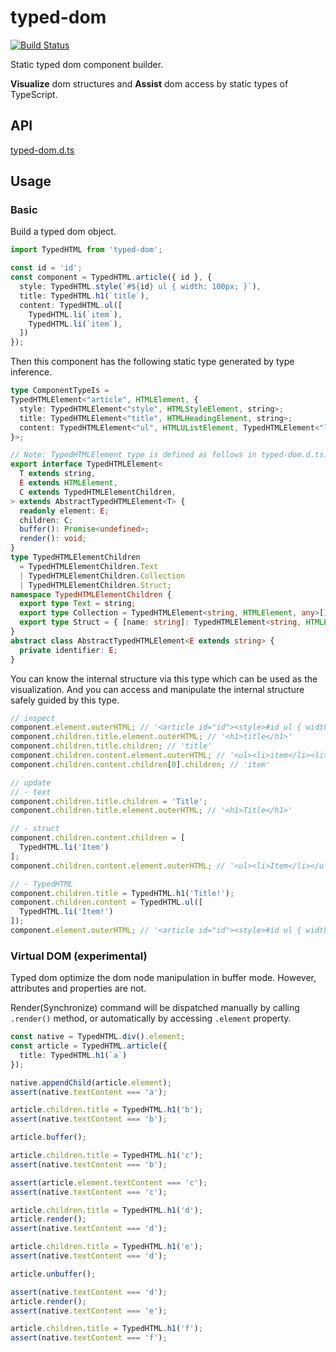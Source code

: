 # typed-dom

[![Build Status](https://travis-ci.org/falsandtru/typed-dom.svg?branch=master)](https://travis-ci.org/falsandtru/typed-dom)

Static typed dom component builder.

**Visualize** dom structures and **Assist** dom access by static types of TypeScript.

## API

[typed-dom.d.ts](typed-dom.d.ts)

## Usage

### Basic

Build a typed dom object.

```ts
import TypedHTML from 'typed-dom';

const id = 'id';
const component = TypedHTML.article({ id }, {
  style: TypedHTML.style(`#${id} ul { width: 100px; }`),
  title: TypedHTML.h1(`title`),
  content: TypedHTML.ul([
    TypedHTML.li(`item`),
    TypedHTML.li(`item`),
  ])
});
```

Then this component has the following static type generated by type inference.

```ts
type ComponentTypeIs =
TypedHTMLElement<"article", HTMLElement, {
  style: TypedHTMLElement<"style", HTMLStyleElement, string>;
  title: TypedHTMLElement<"title", HTMLHeadingElement, string>;
  content: TypedHTMLElement<"ul", HTMLUListElement, TypedHTMLElement<"li", HTMLLIElement, string>[]>;
}>;

// Note: TypedHTMLElement type is defined as follows in typed-dom.d.ts.
export interface TypedHTMLElement<
  T extends string,
  E extends HTMLElement,
  C extends TypedHTMLElementChildren,
> extends AbstractTypedHTMLElement<T> {
  readonly element: E;
  children: C;
  buffer(): Promise<undefined>;
  render(): void;
}
type TypedHTMLElementChildren
  = TypedHTMLElementChildren.Text
  | TypedHTMLElementChildren.Collection
  | TypedHTMLElementChildren.Struct;
namespace TypedHTMLElementChildren {
  export type Text = string;
  export type Collection = TypedHTMLElement<string, HTMLElement, any>[];
  export type Struct = { [name: string]: TypedHTMLElement<string, HTMLElement, any>; };
}
abstract class AbstractTypedHTMLElement<E extends string> {
  private identifier: E;
}
```

You can know the internal structure via this type which can be used as the visualization.
And you can access and manipulate the internal structure safely guided by this type.

```ts
// inspect
component.element.outerHTML; // '<article id="id"><style>#id ul { width: 100px; }</style><h1>title</h1><ul><li>item</li><li>item</li></ul></article>'
component.children.title.element.outerHTML; // '<h1>title</h1>'
component.children.title.children; // 'title'
component.children.content.element.outerHTML; // '<ul><li>item</li><li>item</li></ul>'
component.children.content.children[0].children; // 'item'

// update
// - text
component.children.title.children = 'Title';
component.children.title.element.outerHTML; // '<h1>Title</h1>'

// - struct
component.children.content.children = [
  TypedHTML.li('Item')
];
component.children.content.element.outerHTML; // '<ul><li>Item</li></ul>'

// - TypedHTML
component.children.title = TypedHTML.h1('Title!');
component.children.content = TypedHTML.ul([
  TypedHTML.li('Item!')
]);
component.element.outerHTML; // '<article id="id"><style>#id ul { width: 100px; }</style><h1>Title!</h1><ul><li>Item!</li></ul></article>'
```

### Virtual DOM (experimental)

Typed dom optimize the dom node manipulation in buffer mode.
However, attributes and properties are not.

Render(Synchronize) command will be dispatched manually by calling `.render()` method, or automatically by accessing `.element` property.

```ts
const native = TypedHTML.div().element;
const article = TypedHTML.article({
  title: TypedHTML.h1(`a`)
});

native.appendChild(article.element);
assert(native.textContent === 'a');

article.children.title = TypedHTML.h1('b');
assert(native.textContent === 'b');

article.buffer();

article.children.title = TypedHTML.h1('c');
assert(native.textContent === 'b');

assert(article.element.textContent === 'c');
assert(native.textContent === 'c');

article.children.title = TypedHTML.h1('d');
article.render();
assert(native.textContent === 'd');

article.children.title = TypedHTML.h1('e');
assert(native.textContent === 'd');

article.unbuffer();

assert(native.textContent === 'd');
article.render();
assert(native.textContent === 'e');

article.children.title = TypedHTML.h1('f');
assert(native.textContent === 'f');
```
